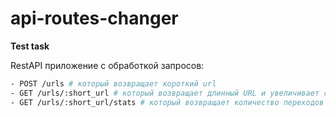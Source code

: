 # api-routes-changer
**Test task**

RestAPI приложение с обработкой запросов:
```bash
- POST /urls # который возвращает короткий url
- GET /urls/:short_url # который возвращает длинный URL и увеличивает счетчик запросов на 1
- GET /urls/:short_url/stats # который возвращает количество переходов по URL
```
